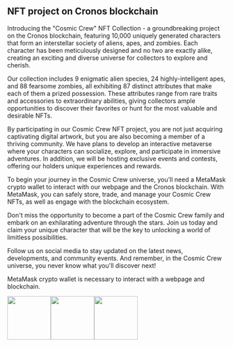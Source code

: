 

## NFT project on Cronos blockchain 

Introducing the "Cosmic Crew" NFT Collection - a groundbreaking project on the Cronos blockchain, featuring 10,000 uniquely generated characters that form an interstellar society of aliens, apes, and zombies. Each character has been meticulously designed and no two are exactly alike, creating an exciting and diverse universe for collectors to explore and cherish.

Our collection includes 9 enigmatic alien species, 24 highly-intelligent apes, and 88 fearsome zombies, all exhibiting 87 distinct attributes that make each of them a prized possession. These attributes range from rare traits and accessories to extraordinary abilities, giving collectors ample opportunities to discover their favorites or hunt for the most valuable and desirable NFTs.

By participating in our Cosmic Crew NFT project, you are not just acquiring captivating digital artwork, but you are also becoming a member of a thriving community. We have plans to develop an interactive metaverse where your characters can socialize, explore, and participate in immersive adventures. In addition, we will be hosting exclusive events and contests, offering our holders unique experiences and rewards.

To begin your journey in the Cosmic Crew universe, you'll need a MetaMask crypto wallet to interact with our webpage and the Cronos blockchain. With MetaMask, you can safely store, trade, and manage your Cosmic Crew NFTs, as well as engage with the blockchain ecosystem.

Don't miss the opportunity to become a part of the Cosmic Crew family and embark on an exhilarating adventure through the stars. Join us today and claim your unique character that will be the key to unlocking a world of limitless possibilities.

Follow us on social media to stay updated on the latest news, developments, and community events. And remember, in the Cosmic Crew universe, you never know what you'll discover next!


MetaMask crypto wallet is necessary to interact with a webpage and blockchain. 

<img src="https://gateway.pinata.cloud/ipfs/QmPEtccRodRgyhQwiBrmTMZkoeo3skbCWFpkg4CqahGrf1/1038.png" width="100" height="100"><img src="https://gateway.pinata.cloud/ipfs/QmPEtccRodRgyhQwiBrmTMZkoeo3skbCWFpkg4CqahGrf1/1568.png" width="100" height="100"><img src="https://gateway.pinata.cloud/ipfs/QmPEtccRodRgyhQwiBrmTMZkoeo3skbCWFpkg4CqahGrf1/2323.png" width="100" height="100">


